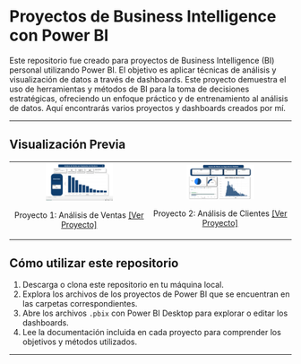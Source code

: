 # Proyectos de Business Intelligence con Power BI

Este repositorio fue creado para proyectos de Business Intelligence (BI) personal utilizando Power BI. El objetivo es aplicar técnicas de análisis y visualización de datos a través de dashboards. Este proyecto demuestra el uso de herramientas y métodos de BI para la toma de decisiones estratégicas, ofreciendo un enfoque práctico y de entrenamiento al análisis de datos. Aquí encontrarás varios proyectos y dashboards creados por mí.

---

## Visualización Previa

<table>
  <tr>
    <td align="center">
        <img src="https://raw.githubusercontent.com/edinvalle/PowerBI-Dashboards/main/Proyecto1/Imagen%201..png" alt="Proyecto 1" style="width: 120px; height: auto;" title="Proyecto 1">
        <p>Proyecto 1: Análisis de Ventas <a href="https://app.powerbi.com/view?r=eyJrIjoiOGE1ZTRkYzEtMTY5OC00NzQyLWJkZWYtMTJlOGUyOGZjMzRmIiwidCI6IjBmNzg1NDlkLTNlZWMtNDNhZi1iNTZhLTZmN2IwNDJkNmM5YSIsImMiOjR9" target="_blank">[Ver Proyecto]</a></p>
    </td>
    <td align="center">
        <img src="https://raw.githubusercontent.com/edinvalle/PowerBI-Dashboards/main/Proyecto2/Imagen%202.png" alt="Proyecto 2" style="width: 120px; height: auto;" title="Proyecto 2">
        <p>Proyecto 2: Análisis de Clientes <a href="https://app.powerbi.com/view?r=eyJrIjoiZTI3YzVhNTAtMmI1MC00NTdjLWExMjgtODc4ZDJhMmVhZGQ4IiwidCI6IjBmNzg1NDlkLTNlZWMtNDNhZi1iNTZhLTZmN2IwNDJkNmM5YSIsImMiOjR9" target="_blank">[Ver Proyecto]</a></p>
    </td>
  </tr>
</table>




## Cómo utilizar este repositorio

1. Descarga o clona este repositorio en tu máquina local.
2. Explora los archivos de los proyectos de Power BI que se encuentran en las carpetas correspondientes.
3. Abre los archivos `.pbix` con Power BI Desktop para explorar o editar los dashboards.
4. Lee la documentación incluida en cada proyecto para comprender los objetivos y métodos utilizados.

---
